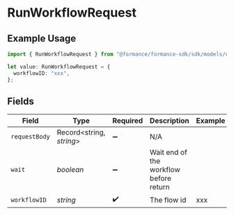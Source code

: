 # RunWorkflowRequest

## Example Usage

```typescript
import { RunWorkflowRequest } from "@formance/formance-sdk/sdk/models/operations";

let value: RunWorkflowRequest = {
  workflowID: "xxx",
};
```

## Fields

| Field                                  | Type                                   | Required                               | Description                            | Example                                |
| -------------------------------------- | -------------------------------------- | -------------------------------------- | -------------------------------------- | -------------------------------------- |
| `requestBody`                          | Record<string, *string*>               | :heavy_minus_sign:                     | N/A                                    |                                        |
| `wait`                                 | *boolean*                              | :heavy_minus_sign:                     | Wait end of the workflow before return |                                        |
| `workflowID`                           | *string*                               | :heavy_check_mark:                     | The flow id                            | xxx                                    |